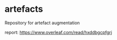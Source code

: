 # artefacts
 Repository for artefact augmentation
 
 report: https://www.overleaf.com/read/hxddbgcpfgrj

